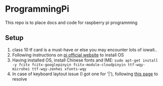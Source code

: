# ProgrammingPi

This repo is to place docs and code for raspberry pi programming

## Setup

1. class 10 tf card is a must-have or else you may encounter lots of iowait..
1. Following instructions on [pi official website](https://www.raspberrypi.org/help/noobs-setup/) to install OS
1. Having installed OS, install Chinese fonts and IME: `sudo apt-get install -y fcitx fcitx-googlepinyin fcitx-module-cloudpinyin ttf-wqy-microhei ttf-wqy-zenhei xfonts-wqy`
1. In case of keyboard laytout issue (I got one for '|'), following [this page](https://thepihut.com/blogs/raspberry-pi-tutorials/25556740-changing-the-raspberry-pi-keyboard-layout) to resolve
